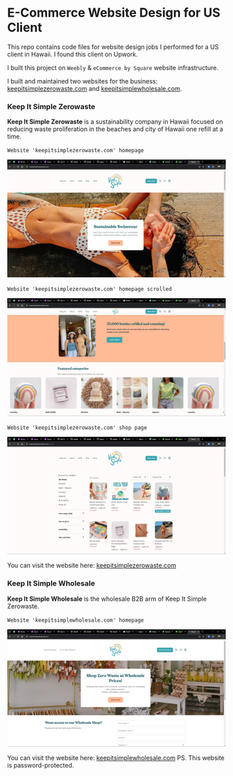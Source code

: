 # E-Commerce Website Design for US Client

This repo contains code files for website design jobs I performed for a US client in Hawaii. I found this client on Upwork.

I built this project on `Weebly` & `eCommerce by Square` website infrastructure.

I built and maintained two websites for the business: [keepitsimplezerowaste.com](https://www.keepitsimplezerowaste.com/) and [keepitsimplewholesale.com](https://www.keepitsimplewholesale.com/).

### Keep It Simple Zerowaste

**Keep It Simple Zerowaste** is a  sustainability company in Hawaii focused on reducing waste proliferation in the beaches and city of Hawaii one refill at a time.

`Website 'keepitsimplezerowaste.com' homepage`

![KeepItSimpleZerowaste website homepage](/assets/img-1.png)

`Website 'keepitsimplezerowaste.com' homepage scrolled`

![KeepItSimpleZerowaste website homepage scrolled](/assets/img-2.png)

`Website 'keepitsimplezerowaste.com' shop page`

![KeepItSimpleZerowaste shop page](/assets/img-3.png)

You can visit the website here: [keepitsimplezerowaste.com](https://www.keepitsimplezerowaste.com/)

### Keep It Simple Wholesale

**Keep It Simple Wholesale** is the wholesale B2B arm of Keep It Simple Zerowaste.

`Website 'keepitsimplewholesale.com' homepage`

![KeepItSimpleWholesale website homepage](/assets/img-4.png)

You can visit the website here: [keepitsimplewholesale.com](https://www.keepitsimplewholesale.com/) PS. This website is password-protected.

